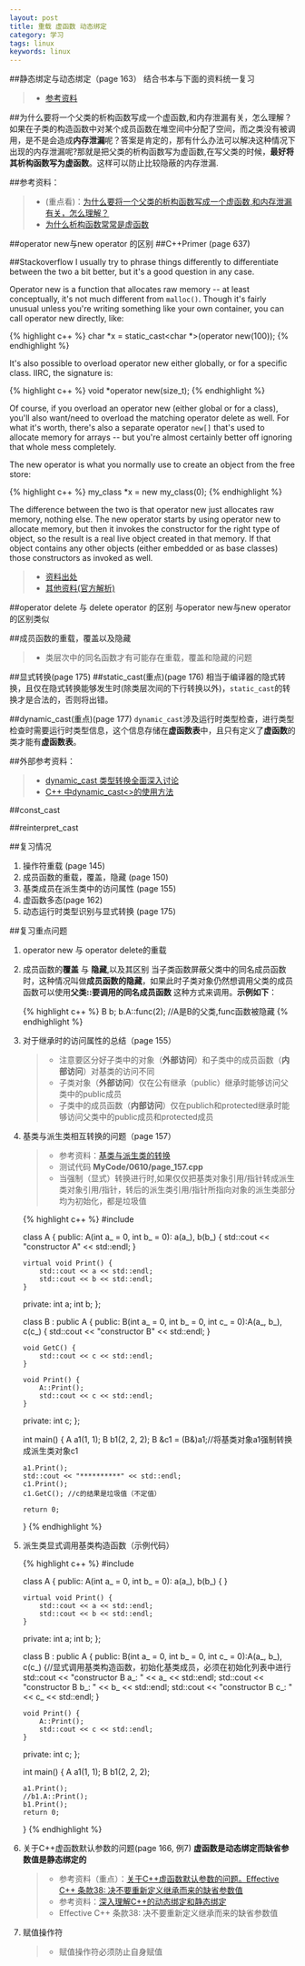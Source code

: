 ```yaml
---
layout: post
title: 重载 虚函数 动态绑定
category: 学习
tags: linux
keywords: linux
---
```



##静态绑定与动态绑定（page 163）
结合书本与下面的资料统一复习
>* [参考资料](http://huoxingmowang.blog.163.com/blog/static/18146610320118365449881/)

##为什么要将一个父类的析构函数写成一个虚函数,和内存泄漏有关，怎么理解？
如果在子类的构造函数中对某个成员函数在堆空间中分配了空间，而之类没有被调用，是不是会造成**内存泄漏**呢？答案是肯定的，那有什么办法可以解决这种情况下出现的内存泄漏呢?那就是把父类的析构函数写为虚函数,在写父类的时候，**最好将其析构函数写为虚函数**。这样可以防止比较隐蔽的内存泄漏.

##参考资料：
>* (重点看)：[为什么要将一个父类的析构函数写成一个虚函数,和内存泄漏有关，怎么理解？][1]
>* [为什么析构函数常常是虚函数][2]

##operator new与new operator 的区别
##C++Primer (page 637)

##Stackoverflow
I usually try to phrase things differently to differentiate between the two a bit better, but it's a good question in any case.

Operator new is a function that allocates raw memory -- at least conceptually, it's not much different from `malloc()`. Though it's fairly unusual unless you're writing something like your own container, you can call operator new directly, like:

{% highlight c++ %}
char *x = static_cast<char *>(operator new(100));
{% endhighlight %}

It's also possible to overload operator new either globally, or for a specific class. IIRC, the signature is:

{% highlight c++ %}
void *operator new(size_t);
{% endhighlight %}

Of course, if you overload an operator new (either global or for a class), you'll also want/need to overload the matching operator delete as well. For what it's worth, there's also a separate operator `new[]` that's used to allocate memory for arrays -- but you're almost certainly better off ignoring that whole mess completely.

The new operator is what you normally use to create an object from the free store:

{% highlight c++ %}
my_class *x = new my_class(0);
{% endhighlight %}

The difference between the two is that operator new just allocates raw memory, nothing else. The new operator starts by using operator new to allocate memory, but then it invokes the constructor for the right type of object, so the result is a real live object created in that memory. If that object contains any other objects (either embedded or as base classes) those constructors as invoked as well.

>* [资料出处](http://stackoverflow.com/questions/1885849/difference-between-new-operator-and-operator-new)
>* [其他资料(官方解析)](http://en.cppreference.com/w/cpp/memory/new/operator_new)


##operator delete 与 delete operator 的区别
与operator new与new operator 的区别类似


##成员函数的重载，覆盖以及隐藏
>* 类层次中的同名函数才有可能存在重载，覆盖和隐藏的问题


##显式转换(page 175)
##static_cast(重点)(page 176)
相当于编译器的隐式转换，且仅在隐式转换能够发生时(除类层次间的下行转换以外)，`static_cast`的转换才是合法的，否则将出错。

##dynamic_cast(重点)(page 177)
`dynamic_cast`涉及运行时类型检查，进行类型检查时需要运行时类型信息，这个信息存储在**虚函数表**中，且只有定义了**虚函数**的类才能有**虚函数表**。

##外部参考资料：
>* [dynamic_cast 类型转换全面深入讨论][3]
>* [C++ 中dynamic_cast<>的使用方法][4]

##const_cast


##reinterpret_cast



##复习情况
1.  操作符重载 (page 145)
2.  成员函数的重载，覆盖，隐藏 (page 150)
3.  基类成员在派生类中的访问属性 (page 155)
4.  虚函数多态(page 162)
5.  动态运行时类型识别与显式转换 (page 175)

##复习重点问题
1.  operator new 与 operator delete的重载
2.  成员函数的**覆盖** 与 **隐藏**,以及其区别
    当子类函数屏蔽父类中的同名成员函数时，这种情况叫做**成员函数的隐藏**，如果此时子类对象仍然想调用父类的成员函数可以使用**父类::要调用的同名成员函数** 这种方式来调用。**示例如下**：

    {% highlight c++ %}
    B b;
    b.A::func(2); //A是B的父类,func函数被隐藏
    {% endhighlight %}
    
3.  对于继承时的访问属性的总结（page 155）
    >* 注意要区分好子类中的对象（**外部访问**）和子类中的成员函数（**内部访问**）对基类的访问不同
    >* 子类对象（**外部访问**）仅在公有继承（public）继承时能够访问父类中的public成员
    >* 子类中的成员函数（**内部访问**）仅在publich和protected继承时能够访问父类中的public成员和protected成员

4.  基类与派生类相互转换的问题（page 157）
    >* 参考资料：[基类与派生类的转换][5]
    >* 测试代码 **MyCode/0610/page_157.cpp**
    >* 当强制（显式）转换进行时,如果仅仅把基类对象引用/指针转成派生类对象引用/指针，转后的派生类引用/指针所指向对象的派生类部分均为初始化，都是垃圾值

    {% highlight c++ %}
    #include<iostream>
    
    class A {
    public:
    	A(int a_ = 0, int b_ = 0): a(a_), b(b_) {
    		std::cout << "constructor A" << std::endl;
    	}
    
    	virtual void Print() {
    		std::cout << a << std::endl;
    		std::cout << b << std::endl;
    	}
    
    private:
    	int a;
    	int b;
    };
    
    class B : public A {
    public:
    	B(int a_ = 0, int b_ = 0, int c_ = 0):A(a_, b_), c(c_) {
    		std::cout << "constructor B" << std::endl;
    	}
    
    	void GetC() {
    		std::cout << c << std::endl;
    	}
    
    	void Print() {
    		A::Print();
    		std::cout << c << std::endl;
    	}
    
    private:
    	int c;
    };
    
    int main() {
    	A a1(1, 1);
    	B b1(2, 2, 2);
    	B &c1 = (B&)a1;//将基类对象a1强制转换成派生类对象c1
    
    	a1.Print();
    	std::cout << "**********" << std::endl;
    	c1.Print();
    	c1.GetC(); //c的结果是垃圾值（不定值）
    
    	return 0;
    }
    {% endhighlight %}

5.  派生类显式调用基类构造函数（示例代码）

    {% highlight c++ %}
    #include<iostream>
    
    class A {
    public:
    	A(int a_ = 0, int b_ = 0): a(a_), b(b_) {
    	}
    
    	virtual void Print() {
    		std::cout << a << std::endl;
    		std::cout << b << std::endl;
    	}
    
    private:
    	int a;
    	int b;
    };
    
    class B : public A {
    public:
    	B(int a_ = 0, int b_ = 0, int c_ = 0):A(a_, b_), c(c_) {//显式调用基类构造函数，初始化基类成员，必须在初始化列表中进行
    		std::cout << "constructor B a_: " << a_ << std::endl;
    		std::cout << "constructor B b_: " << b_ << std::endl;
    		std::cout << "constructor B c_: " << c_ << std::endl;
    	}
    
    	void Print() {
    		A::Print();
    		std::cout << c << std::endl;
    	}
    
    private:
    	int c;
    };
    
    int main() {
    	A a1(1, 1);
    	B b1(2, 2, 2);
    
    	a1.Print();
    	//b1.A::Print();
    	b1.Print();
    	return 0;
    }
    {% endhighlight %}

6.  关于C++虚函数默认参数的问题(page 166, 例7)
    **虚函数是动态绑定而缺省参数值是静态绑定的**
    >* 参考资料（重点）：[关于C++虚函数默认参数的问题。Effective C++ 条款38: 决不要重新定义继承而来的缺省参数值][6]
    >* 参考资料：[深入理解C++的动态绑定和静态绑定][7]
    >* Effective C++ 条款38: 决不要重新定义继承而来的缺省参数值

7.  赋值操作符
    >* 赋值操作符必须防止自身赋值

  [1]: http://blog.csdn.net/bravekingzhang/article/details/6436366
  [2]: http://hi.baidu.com/taozpwater/item/07eea3c8980c45dd9744525d
  [3]: http://blog.csdn.net/zhuriyuxiao/article/details/8642593
  [4]: http://blog.csdn.net/gogogo/article/details/7073981
  [5]: http://blog.csdn.net/jiang1013nan/article/details/4801537
  [6]: http://blog.csdn.net/hw_henry2008/article/details/6439128
  [7]: http://www.cnblogs.com/chgaowei/archive/2011/05/21/2053129.html

